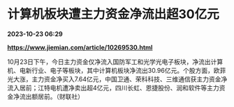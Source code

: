 # 计算机板块遭主力资金净流出超30亿元

**2023-10-23 06:29**

**https://www.jiemian.com/article/10269530.html**

10月23日下午，今日主力资金仅净流入国防军工和光学光电子板块，净流出计算机、电新行业、电子等板块，其中计算机板块净流出30.96亿元。个股方面，欧菲光大涨，主力资金净买入7.64亿元，中国卫通、荣科科技、三维通信获主力资金净流入居前；江特电机遭净卖出超4亿元，四川长虹、恩捷股份、润和软件等主力资金净流出额居前。（财联社）